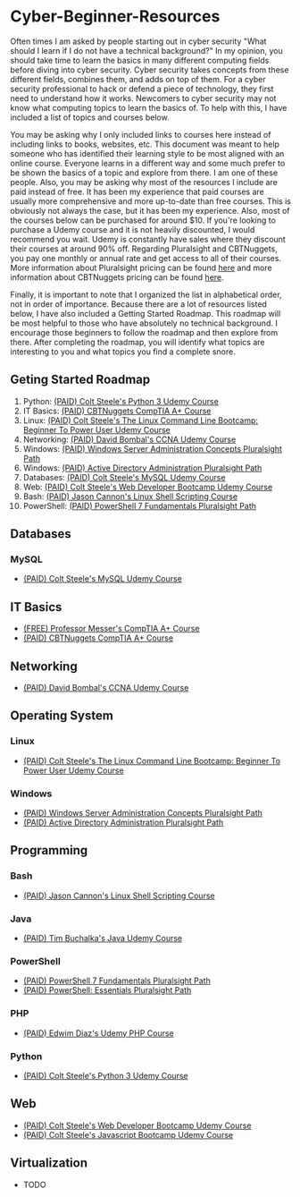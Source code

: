 # Cyber-Beginner-Resources
Often times I am asked by people starting out in cyber security "What should I learn if I do not have a technical background?" In my opinion, you should take time to learn the basics in many different computing fields before diving into cyber security. Cyber security takes concepts from these different fields, combines them, and adds on top of them. For a cyber security professional to hack or defend a piece of technology, they first need to understand how it works. Newcomers to cyber security may not know what computing topics to learn the basics of. To help with this, I have included a list of topics and courses below.

You may be asking why I only included links to courses here instead of including links to books, websites, etc. This document was meant to help someone who has identified their learning style to be most aligned with an online course. Everyone learns in a different way and some much prefer to be shown the basics of a topic and explore from there. I am one of these people. Also, you may be asking why most of the resources I include are paid instead of free. It has been my experience that paid courses are usually more comprehensive and more up-to-date than free courses. This is obviously not always the case, but it has been my experience. Also, most of the courses below can be purchased for around $10. If you're looking to purchase a Udemy course and it is not heavily discounted, I would recommend you wait. Udemy is constantly have sales where they discount their courses at around 90% off. Regarding Pluralsight and CBTNuggets, you pay one monthly or annual rate and get access to all of their courses. More information about Pluralsight pricing can be found [here](https://www.pluralsight.com/pricing/skills) and more information about CBTNuggets pricing can be found [here](https://www.cbtnuggets.com/features).

Finally, it is important to note that I organized the list in alphabetical order, not in order of importance. Because there are a lot of resources listed below, I have also included a Getting Started Roadmap. This roadmap will be most helpful to those who have absolutely no technical background. I encourage those beginners to follow the roadmap and then explore from there. After completing the roadmap, you will identify what topics are interesting to you and what topics you find a complete snore.

## Geting Started Roadmap
1. Python: [(PAID) Colt Steele's Python 3 Udemy Course](https://www.udemy.com/course/the-modern-python3-bootcamp/)
2. IT Basics: [(PAID) CBTNuggets CompTIA A+ Course](https://www.cbtnuggets.com/certification-playlist/comptia-a-plus)
3. Linux: [(PAID) Colt Steele's The Linux Command Line Bootcamp: Beginner To Power User Udemy Course](https://www.udemy.com/course/the-linux-command-line-bootcamp/)
4. Networking: [(PAID) David Bombal's CCNA Udemy Course](https://www.udemy.com/course/cisco-ccent-icnd1-100-105-complete-course-sims-and-gns3/)
5. Windows: [(PAID) Windows Server Administration Concepts Pluralsight Path](https://app.pluralsight.com/paths/skill/windows-server-administration-concepts)
6. Windows: [(PAID) Active Directory Administration Pluralsight Path](https://app.pluralsight.com/paths/skill/active-directory-administration)
7. Databases: [(PAID) Colt Steele's MySQL Udemy Course](https://www.udemy.com/course/the-ultimate-mysql-bootcamp-go-from-sql-beginner-to-expert/)
8. Web: [(PAID) Colt Steele's Web Developer Bootcamp Udemy Course](https://www.udemy.com/course/the-web-developer-bootcamp/)
9. Bash: [(PAID) Jason Cannon's Linux Shell Scripting Course](https://www.udemy.com/course/linux-shell-scripting-projects/)
10. PowerShell: [(PAID) PowerShell 7 Fundamentals Pluralsight Path](https://app.pluralsight.com/paths/skill/powershell-7-fundamentals)

## Databases
### MySQL
- [(PAID) Colt Steele's MySQL Udemy Course](https://www.udemy.com/course/the-ultimate-mysql-bootcamp-go-from-sql-beginner-to-expert/)

## IT Basics
- [(FREE) Professor Messer's CompTIA A+ Course](https://www.professormesser.com/free-a-plus-training/220-1001/220-1000-training-course/)
- [(PAID) CBTNuggets CompTIA A+ Course](https://www.cbtnuggets.com/certification-playlist/comptia-a-plus)

## Networking
- [(PAID) David Bombal's CCNA Udemy Course](https://www.udemy.com/course/cisco-ccent-icnd1-100-105-complete-course-sims-and-gns3/)

## Operating System
### Linux
- [(PAID) Colt Steele's The Linux Command Line Bootcamp: Beginner To Power User Udemy Course](https://www.udemy.com/course/the-linux-command-line-bootcamp/)
### Windows
- [(PAID) Windows Server Administration Concepts Pluralsight Path](https://app.pluralsight.com/paths/skill/windows-server-administration-concepts)
- [(PAID) Active Directory Administration Pluralsight Path](https://app.pluralsight.com/paths/skill/active-directory-administration)

## Programming
### Bash
- [(PAID) Jason Cannon's Linux Shell Scripting Course](https://www.udemy.com/course/linux-shell-scripting-projects/)
### Java
- [(PAID) Tim Buchalka's Java Udemy Course](https://www.udemy.com/course/java-the-complete-java-developer-course/)
### PowerShell
- [(PAID) PowerShell 7 Fundamentals Pluralsight Path](https://app.pluralsight.com/paths/skill/powershell-7-fundamentals)
- [(PAID) PowerShell: Essentials Pluralsight Path](https://app.pluralsight.com/paths/skill/windows-powershell-essentials)
### PHP
- [(PAID) Edwim Diaz's Udemy PHP Course](https://www.udemy.com/course/php-for-complete-beginners-includes-msql-object-oriented/)
### Python
- [(PAID) Colt Steele's Python 3 Udemy Course](https://www.udemy.com/course/the-modern-python3-bootcamp/)

## Web
- [(PAID) Colt Steele's Web Developer Bootcamp Udemy Course](https://www.udemy.com/course/the-web-developer-bootcamp/)
- [(PAID) Colt Steele's Javascript Bootcamp Udemy Course](https://www.udemy.com/course/javascript-beginners-complete-tutorial/)

## Virtualization
- TODO
